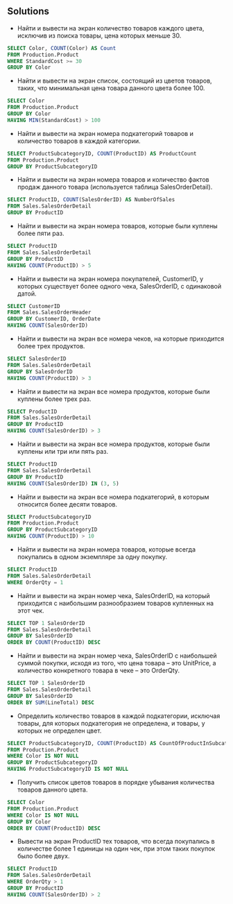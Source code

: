 ## Solutions 


- Найти и вывести на экран количество товаров каждого цвета, исключив из поиска товары, цена которых меньше 30.


```SQL
SELECT Color, COUNT(Color) AS Count
FROM Production.Product
WHERE StandardCost >= 30
GROUP BY Color
```

- Найти и вывести на экран список, состоящий из цветов товаров, таких, что минимальная цена товара данного цвета более 100.

```SQL
SELECT Color
FROM Production.Product
GROUP BY Color
HAVING MIN(StandardCost) > 100
```

- Найти и вывести на экран номера подкатегорий товаров и количество товаров в каждой категории.

```SQL
SELECT ProductSubcategoryID, COUNT(ProductID) AS ProductCount
FROM Production.Product
GROUP BY ProductSubcategoryID
```

- Найти и вывести на экран номера товаров и количество фактов продаж данного товара (используется таблица SalesOrderDetail).

```SQL
SELECT ProductID, COUNT(SalesOrderID) AS NumberOfSales
FROM Sales.SalesOrderDetail
GROUP BY ProductID
```

- Найти и вывести на экран номера товаров, которые были куплены более пяти раз.

```SQL
SELECT ProductID
FROM Sales.SalesOrderDetail
GROUP BY ProductID
HAVING COUNT(ProductID) > 5
```

- Найти и вывести на экран номера покупателей, CustomerID, у которых существует более одного чека, SalesOrderID, с одинаковой датой.

```SQL
SELECT CustomerID
FROM Sales.SalesOrderHeader
GROUP BY CustomerID, OrderDate
HAVING COUNT(SalesOrderID)
```

- Найти и вывести на экран все номера чеков, на которые приходится более трех продуктов.

```SQL
SELECT SalesOrderID
FROM Sales.SalesOrderDetail
GROUP BY SalesOrderID
HAVING COUNT(ProductID) > 3
```

- Найти и вывести на экран все номера продуктов, которые были куплены более трех раз.

```SQL
SELECT ProductID
FROM Sales.SalesOrderDetail
GROUP BY ProductID
HAVING COUNT(SalesOrderID) > 3
```

- Найти и вывести на экран все номера продуктов, которые были куплены или три или пять раз.

```SQL
SELECT ProductID
FROM Sales.SalesOrderDetail
GROUP BY ProductID
HAVING COUNT(SalesOrderID) IN (3, 5)
```

- Найти и вывести на экран все номера подкатегорий, в которым относится более десяти товаров.

```SQL
SELECT ProductSubcategoryID
FROM Production.Product
GROUP BY ProductSubcategoryID
HAVING COUNT(ProductID) > 10
```

- Найти и вывести на экран номера товаров, которые всегда покупались в одном экземпляре за одну покупку.

```SQL
SELECT ProductID
FROM Sales.SalesOrderDetail
WHERE OrderQty = 1
```

- Найти и вывести на экран номер чека, SalesOrderID, на который приходится с наибольшим разнообразием товаров купленных на этот чек.

```SQL
SELECT TOP 1 SalesOrderID
FROM Sales.SalesOrderDetail
GROUP BY SalesOrderID
ORDER BY COUNT(ProductID) DESC
```

- Найти и вывести на экран номер чека, SalesOrderID с наибольшей суммой покупки, исходя из того, что цена товара – это UnitPrice, а количество конкретного товара в чеке – это OrderQty.

```SQL
SELECT TOP 1 SalesOrderID
FROM Sales.SalesOrderDetail
GROUP BY SalesOrderID
ORDER BY SUM(LineTotal) DESC
```

- Определить количество товаров в каждой подкатегории, исключая товары, для которых подкатегория не определена, и товары, у которых не определен цвет.

```SQL
SELECT ProductSubcategoryID, COUNT(ProductID) AS CountOfProductInSubcategory
FROM Production.Product
WHERE Color IS NOT NULL
GROUP BY ProductSubcategoryID
HAVING ProductSubcategoryID IS NOT NULL
```

- Получить список цветов товаров в порядке убывания количества товаров данного цвета.

```SQL
SELECT Color
FROM Production.Product
WHERE Color IS NOT NULL
GROUP BY Color
ORDER BY COUNT(ProductID) DESC
```

- Вывести на экран ProductID тех товаров, что всегда покупались в количестве более 1 единицы на один чек, при этом таких покупок было более двух.

```SQL
SELECT ProductID
FROM Sales.SalesOrderDetail
WHERE OrderQty > 1
GROUP BY ProductID
HAVING COUNT(SalesOrderID) > 2
```






